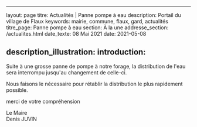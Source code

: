 
---
layout: page
titre: Actualités | Panne pompe à eau
description: Portail du village de Flaux
keywords: mairie, commune, flaux, gard, actualités
titre_page: Panne pompe à eau
section: À la une
addresse_section: /actualites.html
date_texte: 08 Mai 2021
date: 2021-05-08

description_illustration: 
introduction: 
---

Suite à  une grosse panne de pompe à notre forage, la distribution de l'eau sera interrompu jusqu'au changement de celle-ci.<br>

Nous faisons le nécessaire pour rétablir la distribution le plus rapidement possible.<br>

merci de votre compréhension<br>



Le Maire<br>
Denis JUVIN
